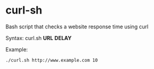 # curl-sh
Bash script that checks a website response time using curl

Syntax:
curl.sh **URL** **DELAY**

Example:
    
    ./curl.sh http://www.example.com 10
